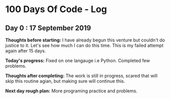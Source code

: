 # 100 Days Of Code - Log

<!-- TEMPLETE

## Day : September 2019

**Thoughts before starting:**

**Today's progress:**

**Thoughts after completing:**

**Next day rough plan:**t

-->

## Day 0 : 17 September 2019

**Thoughts before starting:** I have already begun this venture but couldn't do justice to it. Let's see how much I can do this time. This is my failed attempt again after 15 days.

**Today's progress:** Fixed on one langauge i.e Python. Completed few problems.

**Thoughts after completing:** The work is still in progress, scared that will skip this routine agian, but making sure will continue this.

**Next day rough plan:** More programing practice and problems.
